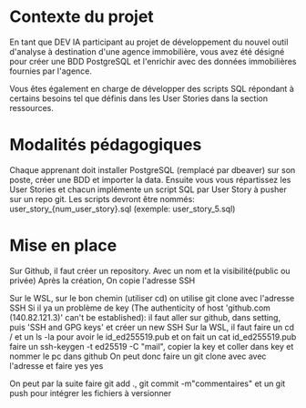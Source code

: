 # Contexte du projet
En tant que DEV IA participant au projet de développement du nouvel outil d'analyse à destination d'une agence immobilière, vous avez été désigné pour créer une BDD PostgreSQL et l'enrichir avec des données immobilières fournies par l'agence.

Vous êtes également en charge de développer des scripts SQL répondant à certains besoins tel que définis dans les User Stories dans la section ressources.

# Modalités pédagogiques

Chaque apprenant doit installer PostgreSQL (remplacé par dbeaver) sur son poste, créer une BDD et importer la data.
Ensuite vous vous répartissez les User Stories et chacun implémente un script SQL par User Story à pusher sur un repo git.
Les scripts devront être nommés: user_story_{num\_user\_story}.sql (exemple: user_story_5.sql)

# Mise en place

Sur Github, il faut créer un repository.
    Avec un nom et la visibilité(public ou privée)
Après la création, On copie l'adresse SSH

Sur le WSL, sur le bon chemin (utiliser cd)
    on utilise git clone avec l'adresse SSH
        Si il ya un problème de key (The authenticity of host 'github.com (140.82.121.3)' can't be established):
            il faut aller sur github, dans setting, puis 'SSH and GPG keys' et créer un new SSH
                Sur la WSL, il faut faire un cd / et un ls -la pour avoir le id_ed255519.pub et on fait un cat id_ed255519.pub
                faire un ssh-keygen -t ed25519 -C "mail", copier la key et coller dans key et nommer le pc dans github
                On peut donc faire un git clone avec avec l'adresse et faire yes yes


On peut par la suite faire git add ., git commit -m"commentaires" et un git push pour intégrer les fichiers à versionner
